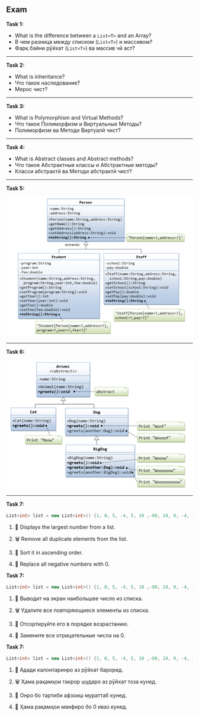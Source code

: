 ## Exam 

**Task 1:** 
- What is the difference between a `List<T>` and an Array?
- В чем разница между списком (`List<T>`) и массивом?
- Фарқ байни рӯйхат (`List<T>`) ва массив чӣ аст?

---    

**Task 2:**
  - What is inheritance?
  - Что такое наследование?
  - Мерос чист?
    
---

**Task 3:**
  - What is Polymorphism and Virtual Methods?
  - Что такое Полиморфизм и Виртуальные Методы?
  - Полиморфизм ва Методи Виртуалӣ чист?
    
---

**Task 4:**
  - What is Abstract classes and Abstract methods?
  - Что такое Абстрактные классы и Абстрактные методы?
  - Класси абстрактӣ ва Методи абстрактӣ чист?
 
---

**Task 5:** 

![alt text](./images/inheritance.png)

---

**Task 6:** 

![alt text](./images/abstract.png)

---

**Task 7:** 
```csharp
List<int> list = new List<int>() {1, 0, 5, -4, 5, 10 ,-80, 24, 0, -4, 100, 24, 45, 6, -1};
```
1. 🧩 Displays the largest number from a list.

2. 🗑️ Remove all duplicate elements from the list.

3. 🔢 Sort it in ascending order.

4. 🔀 Replace all negative numbers with 0.

   
**Task 7:**
```csharp
List<int> list = new List<int>() {1, 0, 5, -4, 5, 10 ,-80, 24, 0, -4, 100, 24, 45, 6, -1};
```

1. 🧩 Выводит на экран наибольшее число из списка.

2. 🗑️ Удалите все повторяющиеся элементы из списка.

3. 🔢 Отсортируйте его в порядке возрастанию.

4. 🔀 Замените все отрицательные числа на 0.            

**Task 7:**
```csharp
List<int> list = new List<int>() {1, 0, 5, -4, 5, 10 ,-80, 24, 0, -4, 100, 24, 45, 6, -1};
```

1. 🧩 Адади калонтаринро аз рӯйхат бароред.

2. 🗑️ Ҳама рақамҳои такрор шударо аз рӯйхат тоза кунед.

3. 🔢 Онро бо тартиби афзоиш мураттаб кунед.

4. 🔀 Ҳама рақамҳои манфиро бо 0 иваз кунед.

